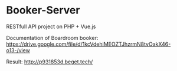 # Booker-Server

RESTfull API project on PHP + Vue.js

Documentation of Boardroom booker: https://drive.google.com/file/d/1kcVdehiMEOZTJhzrmN8tvOakX46-o13-/view


Result: http://p931853d.beget.tech/
